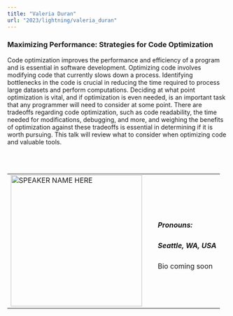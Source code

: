 ```yaml
---
title: "Valeria Duran"
url: "2023/lightning/valeria_duran"
---
```


### Maximizing Performance: Strategies for Code Optimization 

Code optimization improves the performance and efficiency of a program and is essential in software development. Optimizing code involves modifying code that currently slows down a process. Identifying bottlenecks in the code is crucial in reducing the time required to process large datasets and perform computations. Deciding at what point optimization is vital, and if optimization is even needed, is an important task that any programmer will need to consider at some point. There are tradeoffs regarding code optimization, such as code readability, the time needed for modifications, debugging, and more, and weighing the benefits of optimization against these tradeoffs is essential in determining if it is worth pursuing. This talk will review what to consider when optimizing code and valuable tools. 

<br><br>

<table>
  <tr><td><img width="300px" style="float: left; padding: 0px 20px 0px 0px;" 
           src="../../../../img/logo/logo_2023/logo_2023.png" alt="SPEAKER NAME HERE"></td>
  <td>
      <h5>Pronouns: </h5>
      <h5>Seattle, WA, USA</h5>
      Bio coming soon
      </td></tr>

</table>


